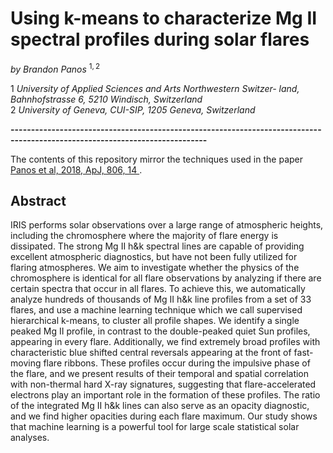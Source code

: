 # Using k-means to characterize Mg II spectral profiles during solar flares
*by Brandon Panos* $^{1,2}$   

1 *University of Applied Sciences and Arts Northwestern Switzer- land, Bahnhofstrasse 6, 5210 Windisch, Switzerland*  
2 *University of Geneva, CUI-SIP, 1205 Geneva, Switzerland*

**----------------------------------------------------------------------------------------------------------------------------**

The contents of this repository mirror the techniques used in the paper <a href="https://iopscience.iop.org/article/10.3847/1538-4357/aac779/meta">Panos et al, 2018, ApJ, 806, 14 </a>.

## Abstract

IRIS performs solar observations over a large range of atmospheric heights, including the chromosphere where the majority of flare energy is dissipated. The strong Mg II h&k spectral lines are capable of providing excellent atmospheric diagnostics, but have not been fully utilized for flaring atmospheres. We aim to investigate whether the physics of the chromosphere is identical for all flare observations by analyzing if there are certain spectra that occur in all flares. To achieve this, we automatically analyze hundreds of thousands of Mg II h&k line profiles from a set of 33 flares, and use a machine learning technique which we call supervised hierarchical k-means, to cluster all profile shapes. We identify a single peaked Mg II profile, in contrast to the double-peaked quiet Sun profiles, appearing in every flare. Additionally, we find extremely broad profiles with characteristic blue shifted central reversals appearing at the front of fast-moving flare ribbons. These profiles occur during the impulsive phase of the flare, and we present results of their temporal and spatial correlation with non-thermal hard X-ray signatures, suggesting that flare-accelerated electrons play an important role in the formation of these profiles. The ratio of the integrated Mg II h&k lines can also serve as an opacity diagnostic, and we find higher opacities during each flare maximum. Our study shows that machine learning is a powerful tool for large scale statistical solar analyses.
